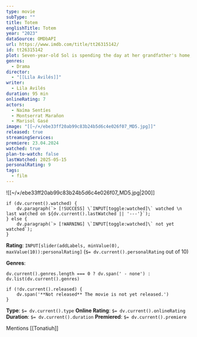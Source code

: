 ```yaml
---
type: movie
subType: ""
title: Totem
englishTitle: Totem
year: "2023"
dataSource: OMDbAPI
url: https://www.imdb.com/title/tt26315142/
id: tt26315142
plot: Seven-year-old Sol is spending the day at her grandfather's home, for a surprise party for Sol's father, Tonatiuh. As daylight fades, Sol comes to understand that her world is about to change dramatically.
genres:
  - Drama
director:
  - "[[Lila Avilés]]"
writer:
  - Lila Avilés
duration: 95 min
onlineRating: 7
actors:
  - Naíma Sentíes
  - Montserrat Marañon
  - Marisol Gasé
image: "[[~/×/ebe33ff20ab99c83b24b5d6c4e026f07_MD5.jpg]]"
released: true
streamingServices:
premiere: 23.04.2024
watched: true
plan-to-watch: false
lastWatched: 2025-05-15
personalRating: 9
tags:
  - film
---
```


![[~/×/ebe33ff20ab99c83b24b5d6c4e026f07_MD5.jpg|200]]

```dataviewjs
if (dv.current().watched) {
	dv.paragraph(`> [!SUCCESS] \`INPUT[toggle:watched]\` watched \n last watched on ${dv.current().lastWatched || '---'}`);
} else {
	dv.paragraph(`> [!WARNING] \`INPUT[toggle:watched]\` not yet watched`);
}
```

**Rating**:  `INPUT[slider(addLabels, minValue(0), maxValue(10)):personalRating]` (`$= dv.current().personalRating` out of 10)

**Genres**:
```dataviewjs
dv.current().genres.length === 0 ? dv.span(' - none') : dv.list(dv.current().genres)
```

```dataviewjs
if (!dv.current().released) {
	dv.span('**Not released** The movie is not yet released.')
}
```

**Type**: `$= dv.current().type`
**Online Rating**: `$= dv.current().onlineRating`
**Duration**:  `$= dv.current().duration`
**Premiered**: `$= dv.current().premiere`

Mentions [[Tonatiuh]]
